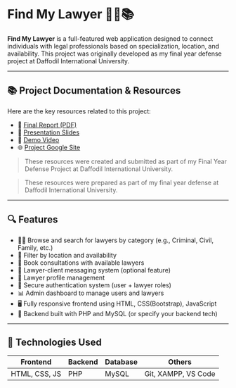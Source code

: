 # Find My Lawyer 🧑‍⚖️📚

**Find My Lawyer** is a full-featured web application designed to connect individuals with legal professionals based on specialization, location, and availability. This project was originally developed as my final year defense project at Daffodil International University.

---


## 📚 Project Documentation & Resources

Here are the key resources related to this project:

- 📘 [Final Report (PDF)](https://drive.google.com/file/d/1z2E-FdPX-T4xMr5ebWFB6Gu-1ZOsTsn9/view?usp=drive_link)
- 📑 [Presentation Slides](https://docs.google.com/presentation/d/1NlSM4HUIdZvJcoZImtKnvCy5_yNSO-Z3/edit?usp=drive_link&ouid=109250336613083502914&rtpof=true&sd=true)
- 🎥 [Demo Video](https://drive.google.com/file/d/1NcuE_aQz5FocJlPpXYrIZGo5d-voTDwH/view?usp=drive_link)
- 🌐 [Project Google Site](https://sites.google.com/d/19q5EUUjwOhEmuCQ5zbcoP-tf5AlF7fOw/p/1hTkOYaXL7ZA4UvUCdBxkR5xRB-TY6A3U/edit?pli=1&authuser=4)

> These resources were created and submitted as part of my Final Year Defense Project at Daffodil International University.

> These resources were prepared as part of my final year defense at Daffodil International University.

---

## 🔍 Features

- 🧑‍⚖️ Browse and search for lawyers by category (e.g., Criminal, Civil, Family, etc.)
- 📍 Filter by location and availability
- 📝 Book consultations with available lawyers
- 💬 Lawyer-client messaging system (optional feature)
- 📄 Lawyer profile management
- 🔐 Secure authentication system (user + lawyer roles)
- 📊 Admin dashboard to manage users and lawyers
- 🖥️ Fully responsive frontend using HTML, CSS(Bootstrap), JavaScript 
- 💾 Backend built with PHP and MySQL (or specify your backend tech)

---

## 🚀 Technologies Used

| Frontend            | Backend              | Database    | Others              |
|---------------------|----------------------|-------------|---------------------|
| HTML, CSS, JS       | PHP | MySQL       | Git, XAMPP, VS Code |

